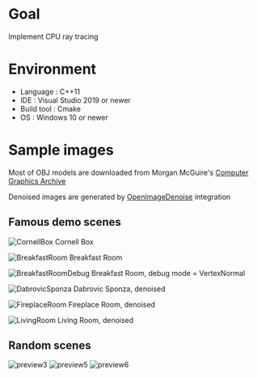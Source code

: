 # Goal

Implement CPU ray tracing

# Environment

* Language   : C++11
* IDE        : Visual Studio 2019 or newer
* Build tool : Cmake
* OS         : Windows 10 or newer

# Sample images

Most of OBJ models are downloaded from Morgan McGuire's [Computer Graphics Archive](https://casual-effects.com/data)

Denoised images are generated by [OpenImageDenoise](https://github.com/OpenImageDenoise/oidn) integration

## Famous demo scenes

![CornellBox](https://user-images.githubusercontent.com/11644393/206691703-35e7985a-a5bc-4e74-8ed9-0ce6cf4543f4.jpg)
Cornell Box

![BreakfastRoom](https://user-images.githubusercontent.com/11644393/206691960-0d3def29-b561-4185-9815-e621bcb5c183.jpg)
Breakfast Room

![BreakfastRoomDebug](https://user-images.githubusercontent.com/11644393/206693424-017dec2d-35b8-4d21-a4fd-33d791c8fcea.jpg)
Breakfast Room, debug mode = VertexNormal

![DabrovicSponza](https://user-images.githubusercontent.com/11644393/207809338-75d54b4b-7756-4bfd-8945-539b79f3fe49.jpg)
Dabrovic Sponza, denoised

![FireplaceRoom](https://user-images.githubusercontent.com/11644393/207712336-349be0a9-54d1-4ebf-8c7b-c730eede4d8b.jpg)
Fireplace Room, denoised

![LivingRoom](https://user-images.githubusercontent.com/11644393/208139547-f662edf3-52a7-420f-9c68-85c975c22fda.jpg)
Living Room, denoised

## Random scenes

![preview3](https://user-images.githubusercontent.com/11644393/51801447-49746080-2281-11e9-9d56-2954ab4039c1.jpg)
![preview5](https://user-images.githubusercontent.com/11644393/153760159-e1e8b09c-00b9-4ca9-97c9-9e8421bbecd8.jpg)
![preview6](https://user-images.githubusercontent.com/11644393/186878829-f7ce3927-c30e-4686-abec-94df6e6a5ccb.jpg)
